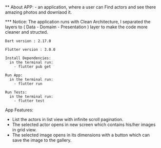 ** About APP: 
     - an application, where a user can Find actors and see there amazing photos and downlaod it.


*** Notice: The application runs with Clean Architecture, I separated the layers to ( Data - Domaim - Presentation ) layer to make the code more cleaner                and structed.

    Dart version : 2.17.0
        
    Flutter version : 3.0.0
    
    Install Dependencies: 
      in the terminal run:
        - flutter pub get
        
    Run App: 
      in the terminal run:
        - flutter run
        
    Run Tests: 
      in the terminal run:
        - flutter test
        
        
App Features:
  - List the actors in list view with infinite scroll pagination.
  - The selected actor opens in new screen which contains his/her images in grid view.
  - The selected image opens in its dimensions with a button which can save the image to the gallery.
        
        
     
